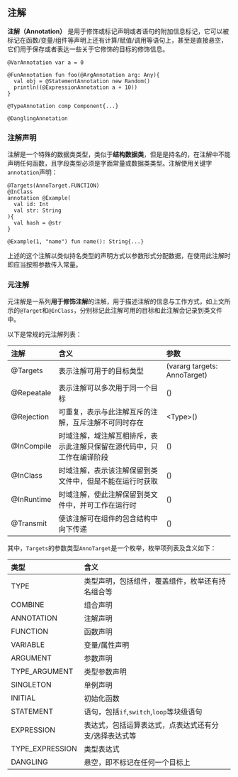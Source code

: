 ## 注解

**注解（Annotation）** 是用于修饰或标记声明或者语句的附加信息标记，它可以被标记在函数/变量/组件等声明上还有计算/赋值/调用等语句上，甚至是直接悬空，它们用于保存或者表达一些关于它修饰的目标的修饰信息。

```ecs
@VarAnnotation var a = 0

@FunAnnotation fun foo(@ArgAnnotation arg: Any){
  val obj = @StatementAnnotation new Random()
  println((@ExpressionAnnotation a + 10))
}

@TypeAnnotation comp Component{...}

@DanglingAnnotation
```

### 注解声明

注解是一个特殊的数据类类型，类似于**结构数据类**，但是是持名的，在注解中不能声明任何函数，且字段类型必须是字面常量或数据类类型。注解使用关键字`annotation`声明：

```ecp
@Targets(AnnoTarget.FUNCTION)
@InClass
annotation @Example(
  val id: Int
  val str: String
){
  val hash = @str
}

@Example(1, "name") fun name(): String{...}
```

上述的这个注解以类似持名类型的声明方式以参数形式分配数据，在使用此注解时即应当按照参数传入常量。

### 元注解

元注解是一系列**用于修饰注解**的注解，用于描述注解的信息与工作方式，如上文所示的`@Target`和`@InClass`，分别标记此注解可用的目标和此注解会记录到类文件中。

以下是常规的元注解列表：

| 注解         | 含义                                  | 参数                           |
|:-----------|:------------------------------------|:-----------------------------|
| @Targets   | 表示注解可用于的目标类型                        | (vararg targets: AnnoTarget) |
| @Repeatale | 表示注解可以多次用于同一个目标                     | ()                           |
| @Rejection | 可重复，表示与此注解互斥的注解，互斥注解不可同时存在          | \<Type\>()                   |
| @InCompile | 时域注解，域注解互相排斥，表示此注解只保留在源代码中，只工作在编译阶段 | ()                           |
| @InClass   | 时域注解，表示该注解保留到类文件中，但是不能在运行时获取        | ()                           |
| @InRuntime | 时域注解，使此注解保留到类文件中，并可工作在运行时           | ()                           |
| @Transmit  | 使该注解可在组件的包含结构中向下传递                  | ()                           |

其中，`Targets`的参数类型`AnnoTarget`是一个枚举，枚举项列表及含义如下：

| 类型              | 含义                             |
|:----------------|:-------------------------------|
| TYPE            | 类型声明，包括组件，覆盖组件，枚举还有持名组合等       |
| COMBINE         | 组合声明                           |
| ANNOTATION      | 注解声明                           |
| FUNCTION        | 函数声明                           |
| VARIABLE        | 变量/属性声明                        |
| ARGUMENT        | 参数声明                           |
| TYPE_ARGUMENT   | 类型参数声明                         |
| SINGLETON       | 单例声明                           |
| INITIAL         | 初始化函数                          |
| STATEMENT       | 语句，包括`if`,`switch`,`loop`等块级语句 |
| EXPRESSION      | 表达式，包括运算表达式，点表达式还有分支/选择表达式等    |
| TYPE_EXPRESSION | 类型表达式                          |
| DANGLING        | 悬空，即不标记在任何一个目标上                |